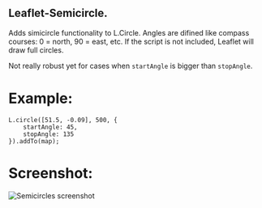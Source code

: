 Leaflet-Semicircle.
-------------------

Adds simicircle functionality to L.Circle. Angles are difined like compass courses: 0 = north, 90 = east, etc. If the script is not included, Leaflet will draw full circles.

Not really robust yet for cases when `startAngle` is bigger than `stopAngle`.

# Example:

```
L.circle([51.5, -0.09], 500, {
	startAngle: 45,
	stopAngle: 135
}).addTo(map);
```


# Screenshot:
![Semicircles screenshot](https://raw.github.com/jieter/Leaflet-semicircle/master/screenshot.png)
